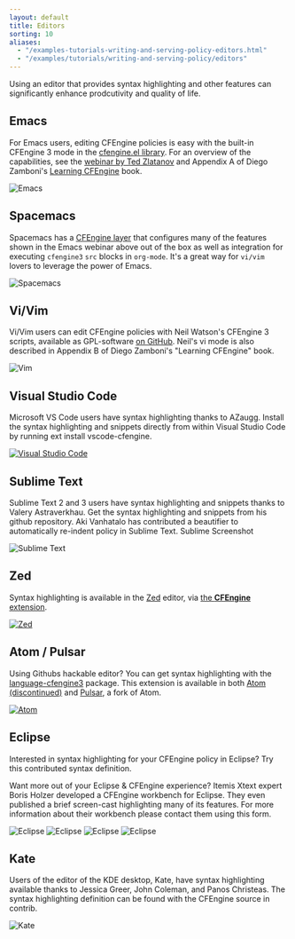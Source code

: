 ```yaml
---
layout: default
title: Editors
sorting: 10
aliases:
  - "/examples-tutorials-writing-and-serving-policy-editors.html"
  - "/examples/tutorials/writing-and-serving-policy/editors"
---
```


Using an editor that provides syntax highlighting and other features can significantly enhance prodcutivity and quality of life.

## Emacs

For Emacs users, editing CFEngine policies is easy with the built-in CFEngine 3 mode in the [cfengine.el library](https://github.com/cfengine/core/blob/master/contrib/cfengine.el). For an overview of the capabilities, see the [webinar by Ted Zlatanov](https://www.youtube.com/watch?v=-PPVhwSKNdE) and Appendix A of Diego Zamboni's [Learning CFEngine](https://leanpub.com/learning-cfengine/) book.

![Emacs](guide-writing-and-serving-policy-editors-emacs.png)

## Spacemacs

Spacemacs has a [CFEngine layer](https://github.com/syl20bnr/spacemacs/blob/develop/layers/%2Btools/cfengine/README.org) that configures many of the features shown in the Emacs webinar above out of the box as well as integration for executing `cfengine3` `src` blocks in `org-mode`. It's a great way for `vi/vim` lovers to leverage the power of Emacs.

![Spacemacs](guide-writing-and-serving-policy-editors-spacemacs.png)

## Vi/Vim

Vi/Vim users can edit CFEngine policies with Neil Watson's CFEngine 3 scripts, available as GPL-software [on GitHub](https://github.com/neilhwatson/vim_cf3). Neil's vi mode is also described in Appendix B of Diego Zamboni's "Learning CFEngine" book.

![Vim](guide-writing-and-serving-policy-editors-vim.png)

## Visual Studio Code

Microsoft VS Code users have syntax highlighting thanks to AZaugg. Install the syntax highlighting and snippets directly from within Visual Studio Code by running ext install vscode-cfengine.

[![Visual Studio Code](guide-writing-and-serving-policy-editors-visual-studio-code.png)](https://marketplace.visualstudio.com/items?itemName=azaugg.vscode-cfengine)

## Sublime Text

Sublime Text 2 and 3 users have syntax highlighting and snippets thanks to Valery Astraverkhau. Get the syntax highlighting and snippets from his github repository. Aki Vanhatalo has contributed a beautifier to automatically re-indent policy in Sublime Text.
Sublime Screenshot

![Sublime Text](guide-writing-and-serving-policy-editors-sublime-text.jpg)

## Zed

Syntax highlighting is available in the [Zed](https://zed.dev/) editor, via [the **CFEngine** extension](https://zed.dev/extensions?q=CFEngine).

[![Zed](guide-writing-and-serving-policy-editors-zed.png)](https://zed.dev/extensions?q=CFEngine)

## Atom / Pulsar

Using Githubs hackable editor?
You can get syntax highlighting with the [language-cfengine3](https://github.com/olehermanse/language-cfengine3) package.
This extension is available in both [Atom (discontinued)](https://github.blog/news-insights/product-news/sunsetting-atom/) and [Pulsar](https://pulsar-edit.dev/), a fork of Atom.

[![Atom](guide-writing-and-serving-policy-editors-atom.png)](https://web.pulsar-edit.dev/packages/language-cfengine3)

## Eclipse

Interested in syntax highlighting for your CFEngine policy in Eclipse? Try this contributed syntax definition.

Want more out of your Eclipse & CFEngine experience? Itemis Xtext expert Boris Holzer developed a CFEngine workbench for Eclipse. They even published a brief screen-cast highlighting many of its features. For more information about their workbench please contact them using this form.

![Eclipse](guide-writing-and-serving-policy-editors-eclipse-0.png)
![Eclipse](guide-writing-and-serving-policy-editors-eclipse-1.png)
![Eclipse](guide-writing-and-serving-policy-editors-eclipse-2.png)
![Eclipse](guide-writing-and-serving-policy-editors-eclipse-3.png)

## Kate

Users of the editor of the KDE desktop, Kate, have syntax highlighting available thanks to Jessica Greer, John Coleman, and Panos Christeas. The syntax highlighting definition can be found with the CFEngine source in contrib.

![Kate](guide-writing-and-serving-policy-editors-kate.jpg)
